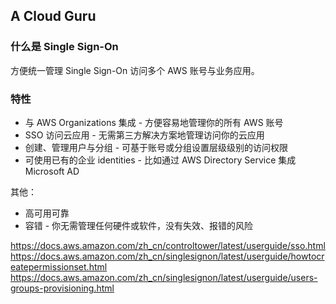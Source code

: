 ## A Cloud Guru
  
### 什么是 Single Sign-On
方便统一管理 Single Sign-On 访问多个 AWS 账号与业务应用。  
  
### 特性
* 与 AWS Organizations 集成 - 方便容易地管理你的所有 AWS 账号
* SSO 访问云应用 - 无需第三方解决方案地管理访问你的云应用
* 创建、管理用户与分组 - 可基于账号或分组设置层级级别的访问权限
* 可使用已有的企业 identities - 比如通过 AWS Directory Service 集成 Microsoft AD  
  
其他：  
* 高可用可靠
* 容错 - 你无需管理任何硬件或软件，没有失效、报错的风险  

https://docs.aws.amazon.com/zh_cn/controltower/latest/userguide/sso.html  
https://docs.aws.amazon.com/zh_cn/singlesignon/latest/userguide/howtocreatepermissionset.html  
https://docs.aws.amazon.com/zh_cn/singlesignon/latest/userguide/users-groups-provisioning.html  
